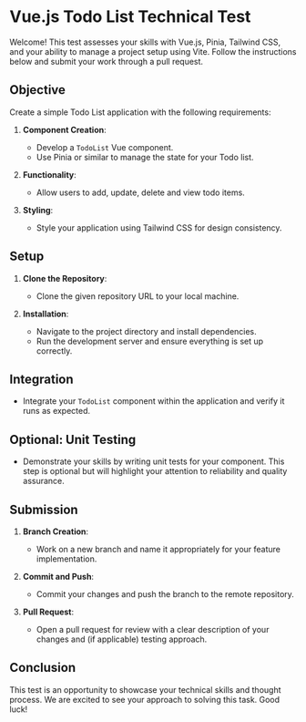 # Vue.js Todo List Technical Test

Welcome! This test assesses your skills with Vue.js, Pinia, Tailwind CSS, and your ability to manage a project setup using Vite. Follow the instructions below and submit your work through a pull request.

## Objective

Create a simple Todo List application with the following requirements:

1. **Component Creation**: 
   - Develop a `TodoList` Vue component.
   - Use Pinia or similar to manage the state for your Todo list.

2. **Functionality**:
   - Allow users to add, update, delete and view todo items.

3. **Styling**:
   - Style your application using Tailwind CSS for design consistency.

## Setup

1. **Clone the Repository**:
   - Clone the given repository URL to your local machine.

2. **Installation**:
   - Navigate to the project directory and install dependencies.
   - Run the development server and ensure everything is set up correctly.

## Integration

- Integrate your `TodoList` component within the application and verify it runs as expected.

## Optional: Unit Testing

- Demonstrate your skills by writing unit tests for your component. This step is optional but will highlight your attention to reliability and quality assurance.

## Submission

1. **Branch Creation**:
   - Work on a new branch and name it appropriately for your feature implementation.

2. **Commit and Push**:
   - Commit your changes and push the branch to the remote repository.

3. **Pull Request**:
   - Open a pull request for review with a clear description of your changes and (if applicable) testing approach.

## Conclusion

This test is an opportunity to showcase your technical skills and thought process. We are excited to see your approach to solving this task. Good luck!
